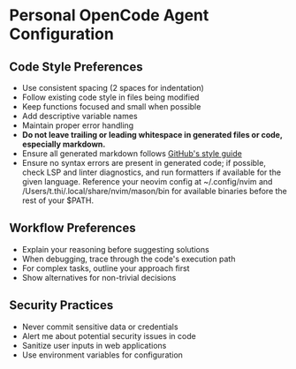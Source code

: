 # Personal OpenCode Agent Configuration

## Code Style Preferences

- Use consistent spacing (2 spaces for indentation)
- Follow existing code style in files being modified
- Keep functions focused and small when possible
- Add descriptive variable names
- Maintain proper error handling
- **Do not leave trailing or leading whitespace in generated files or code, especially markdown.**
- Ensure all generated markdown follows [GitHub's style guide](https://docs.github.com/en/get-started/writing-on-github)
- Ensure no syntax errors are present in generated code; if possible, check LSP and linter diagnostics, and run formatters if available for the given language. Reference your neovim config at ~/.config/nvim and /Users/t.thi/.local/share/nvim/mason/bin for available binaries before the rest of your $PATH.

## Workflow Preferences

- Explain your reasoning before suggesting solutions
- When debugging, trace through the code's execution path
- For complex tasks, outline your approach first
- Show alternatives for non-trivial decisions

## Security Practices

- Never commit sensitive data or credentials
- Alert me about potential security issues in code
- Sanitize user inputs in web applications
- Use environment variables for configuration

